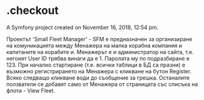 .checkout
=========

A Symfony project created on November 16, 2018, 12:54 pm.

Проектът 'Small Fleet Manager' - SFM е предназначен за организиране на 
комуникацията между Менажера на малка корабна компания и капитаните на
корабите и. Менажерът е и администратор на сайта, т.е. негоият User ID 
трябва винаги да е 1. Паролата му по подразбиране е 123. При начално
стартиране (т.е. всички таблици в БД са празни) е възможно регистрирането
на Менажера с кликване на бутон Register. Всяко следващо кликване води
до съобщение за грешка. Останалите ползватели се добавят само от
Менажера от страницата със списъка на флота - View Fleet.

